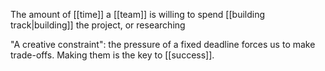 The amount of [[time]] a [[team]] is willing to spend [[building track|building]] the project, or researching

"A creative constraint": the pressure of a fixed deadline forces us to make trade-offs. Making them is the key to [[success]].
